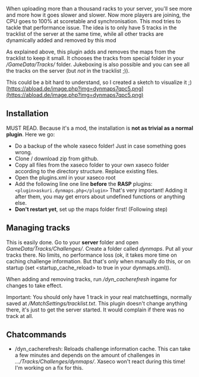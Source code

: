 
When uploading more than a thousand racks to your server, you'll see more and more how it goes slower and slower. Now more players are joining, the CPU goes to 100% at scoretable and synchronisation. This mod tries to tackle that performance issue.
The idea is to only have 5 tracks in the tracklist of the server at the same time, while all other tracks are dynamically added and removed by this mod

As explained above, this plugin adds and removes the maps from the tracklist to keep it small. It chooses the tracks from special folder in your */GameData/Tracks/* folder. Jukeboxing is also possible and you can see all the tracks on the server (but *not* in the tracklist ;)).

This could be a bit hard to understand, so I created a sketch to visualize it ;) [https://abload.de/image.php?img=dynmaps7qpc5.png](https://abload.de/image.php?img=dynmaps7qpc5.png)


## Installation

MUST READ. Because it's a mod, the installation is **not as trivial as a normal plugin**.
Here we go:
* Do a backup of the whole xaseco folder! Just in case something goes wrong.
* Clone / download zip from github.
* Copy all files from the xaseco folder to your own xaseco folder according to the directory structure. Replace existing files.
* Open the plugins.xml in your xaseco root
* Add the following line one line **before** the **RASP** plugins:
`<plugin>askuri.dynmaps.php</plugin>`
That's very important! Adding it after them, you may get errors about undefined functions or anything else.
* **Don't restart yet**, set up the maps folder first! (Following step)


## Managing tracks

This is easily done. Go to your **server** folder and open *GameData/Tracks/Challenges/*. Create a folder called *dynmaps*. Put all your tracks there. No limits, no performance loss (ok, it takes more time on caching challenge information. But that's only when manually do this, or on startup (set <startup_cache_reload> to true in your dynmaps.xml)).

When adding and removing tracks, run */dyn_cacherefresh* ingame for changes to take effect.

Important: You should only have 1 track in your real matchsettings, normally saved at */MatchSettings/tracklist.txt*. This plugin doesn't change anything there, it's just to get the server started. It would complain if there was no track at all.


## Chatcommands
* /dyn_cacherefresh: Reloads challenge information cache. This can take a few minutes and depends on the amount of challenges in *.../Tracks/Challenges/dynmaps/*. Xaseco won't react during this time! I'm working on a fix for this.

